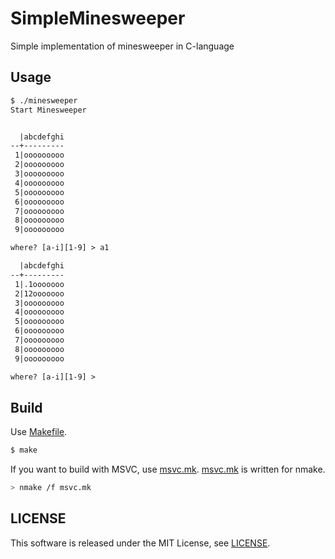 SimpleMinesweeper
=================

Simple implementation of minesweeper in C-language


## Usage

```txt
$ ./minesweeper
Start Minesweeper


  |abcdefghi
--+---------
 1|ooooooooo
 2|ooooooooo
 3|ooooooooo
 4|ooooooooo
 5|ooooooooo
 6|ooooooooo
 7|ooooooooo
 8|ooooooooo
 9|ooooooooo

where? [a-i][1-9] > a1

  |abcdefghi
--+---------
 1|.1ooooooo
 2|12ooooooo
 3|ooooooooo
 4|ooooooooo
 5|ooooooooo
 6|ooooooooo
 7|ooooooooo
 8|ooooooooo
 9|ooooooooo

where? [a-i][1-9] >
```


## Build

Use [Makefile](Makefile).

```sh
$ make
```

If you want to build with MSVC, use [msvc.mk](msvc.mk).
[msvc.mk](msvc.mk) is written for nmake.

```sh
> nmake /f msvc.mk
```


## LICENSE

This software is released under the MIT License, see [LICENSE](LICENSE).
